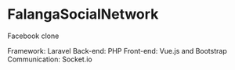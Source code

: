 # FalangaSocialNetwork
Facebook clone

Framework: Laravel
Back-end: PHP
Front-end: Vue.js and Bootstrap
Communication: Socket.io
